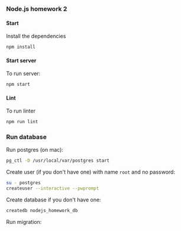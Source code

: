 ### Node.js homework 2

#### Start

Install the dependencies

```bash
npm install
```

#### Start server

To run server:

```bash
npm start
```

#### Lint

To run linter

```bash
npm run lint
```

### Run database

Run postgres (on mac):
```bash
pg_ctl -D /usr/local/var/postgres start
```

Create user (if you don't have one) with name `root` and no password:
```bash
su - postgres
createuser --interactive --pwprompt
```

Create database if you don't have one:
```bash
createdb nodejs_homework_db
```

Run migration:
```bash
```